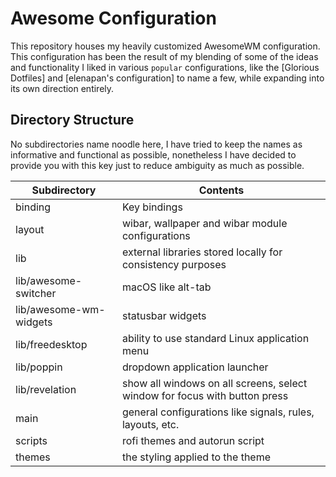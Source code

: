 # Awesome Configuration 

This repository houses my heavily customized AwesomeWM configuration. This configuration has been the result of my blending of some of the ideas and functionality I liked in various `popular` configurations, like the [Glorious Dotfiles] and [elenapan's configuration] to name a few, while expanding into its own direction entirely. 

## Directory Structure

No subdirectories name noodle here, I have tried to keep the names as informative and functional as possible, nonetheless I have decided to provide you with this key just to reduce ambiguity as much as possible. 

| Subdirectory | Contents |
|--------------|----------|
| binding | Key bindings |
| layout | wibar, wallpaper and wibar module configurations |
| lib | external libraries stored locally for consistency purposes | 
| lib/awesome-switcher | macOS like alt-tab |
| lib/awesome-wm-widgets | statusbar widgets |
| lib/freedesktop | ability to use standard Linux application menu |
| lib/poppin | dropdown application launcher |
| lib/revelation | show all windows on all screens, select window for focus with button press |
| main | general configurations like signals, rules, layouts, etc. |
| scripts | rofi themes and autorun script |
| themes | the styling applied to the theme | 

